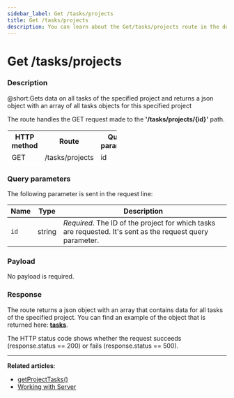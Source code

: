 ```yaml
---
sidebar_label: Get /tasks/projects
title: Get /tasks/projects
description: You can learn about the Get/tasks/projects route in the documentation of the DHTMLX JavaScript To Do List library. Browse developer guides and API reference, try out code examples and live demos, and download a free 30-day evaluation version of DHTMLX To Do List.
---
```


# Get /tasks/projects

### Description

@short:Gets data on all tasks of the specified project and returns a json object with an array of all tasks objects for this specified project

The route handles the GET request made to the **'/tasks/projects/{id}'** path.

<table style="border: 1px solid white; border-collapse: collapse; width:50%">
<thead style="border: 1px solid white; border-collapse: collapse;">
<th style="width:25%">HTTP method</th>
<th style="width:25%">Route</th>
<th style="width:25%">Query parameter</th>
</thead>
<tbody style="border: 1px solid white; border-collapse: collapse">
<tr>
<td>GET</td>
<td>/tasks/projects</td>
<td>id</td>
</tr>
</tbody>
</table>

### Query parameters

The following parameter is sent in the request line:

| Name       | Type        | Description |
| ----------- | ----------- | ----------- |
| `id`       |  string     | *Required*. The ID of the project for which tasks are requested. It's sent as the request query parameter.|


### Payload

No payload is required.

### Response

The route returns a json object with an array that contains data for all tasks of the specified project. 
You can find an example of the object that is returned here: [**tasks**](api/configs/tasks_config.md).

The HTTP status code shows whether the request succeeds (response.status == 200) or fails (response.status == 500).

---

**Related articles**: 

- [getProjectTasks()](api/rest_api/methods/getprojecttasks_method.md)
- [Working with Server](guides/working_with_server.md)